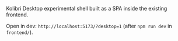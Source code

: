 Kolibri Desktop experimental shell built as a SPA inside the existing frontend.

Open in dev: `http://localhost:5173/?desktop=1` (after `npm run dev` in `frontend/`).
